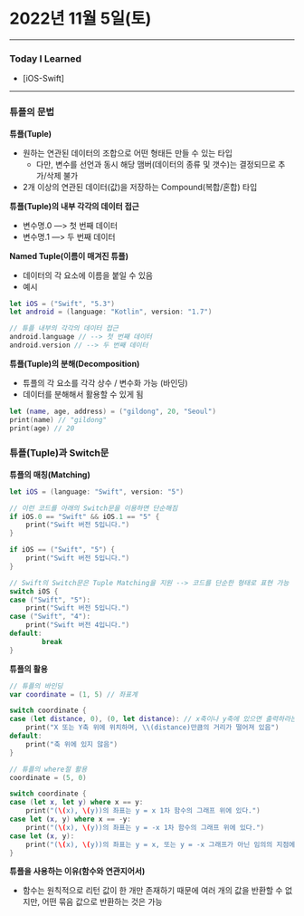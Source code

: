 # 2022년 11월 5일(토)

----

### Today I Learned 

- [iOS-Swift]

---

### 튜플의 문법

**튜플(Tuple)**

- 원하는 연관된 데이터의 조합으로 어떤 형태든 만들 수 있는 타입
  - 다만, 변수를 선언과 동시 해당 맴버(데이터의 종류 및 갯수)는 결정되므로 추가/삭제 불가
- 2개 이상의 연관된 데이터(값)을 저장하는 Compound(복합/혼합) 타입

**튜플(Tuple)의 내부 각각의 데이터 접근**

- 변수명.0 —> 첫 번째 데이터
- 변수명.1 —> 두 번째 데이터

**Named Tuple(이름이 매겨진 튜플)**

- 데이터의 각 요소에 이름을 붙일 수 있음
- 예시

```swift
let iOS = ("Swift", "5.3")
let android = (language: "Kotlin", version: "1.7")

// 튜플 내부의 각각의 데이터 접근 
android.language // --> 첫 번째 데이터 
android.version // --> 두 번째 데이터 
```

**튜플(Tuple)의 분해(Decomposition)**

- 튜플의 각 요소를 각각 상수 / 변수화 가능 (바인딩)
- 데이터를 분해해서 활용할 수 있게 됨

```swift
let (name, age, address) = ("gildong", 20, "Seoul")
print(name) // "gildong"
print(age) // 20
```

### 튜플(Tuple)과 Switch문

**튜플의 매칭(Matching)**

```swift
let iOS = (language: "Swift", version: "5")

// 이런 코드를 아래의 Switch문을 이용하면 단순해짐 
if iOS.0 == "Swift" && iOS.1 == "5" {
    print("Swift 버전 5입니다.")
}

if iOS == ("Swift", "5") {
    print("Swift 버전 5입니다.") 
}

// Swift의 Switch문은 Tuple Matching을 지원 --> 코드를 단순한 형태로 표현 가능 
switch iOS {
case ("Swift", "5"):
    print("Swift 버전 5입니다.")
case ("Swift", "4"):
    print("Swift 버전 4입니다.")
default: 
		break 
}
```

**튜플의 활용**

```swift
// 튜플의 바인딩 
var coordinate = (1, 5) // 좌표계 

switch coordinate {
case (let distance, 0), (0, let distance): // x축이나 y축에 있으면 출력하라는 코드 
    print("X 또는 Y축 위에 위치하며, \\(distance)만큼의 거리가 떨어져 있음") 
default:
    print("축 위에 있지 않음") 
}

// 튜플의 where절 활용 
coordinate = (5, 0)

switch coordinate {
case (let x, let y) where x == y:
    print("(\(x), \(y))의 좌표는 y = x 1차 함수의 그래프 위에 있다.")
case let (x, y) where x == -y:
    print("(\(x), \(y))의 좌표는 y = -x 1차 함수의 그래프 위에 있다.")
case let (x, y):
    print("(\(x), \(y))의 좌표는 y = x, 또는 y = -x 그래프가 아닌 임의의 지점에 있다.")
}
```

**튜플을 사용하는 이유(함수와 연관지어서)**

- 함수는 원칙적으로 리턴 값이 한 개만 존재하기 때문에 여러 개의 값을 반환할 수 없지만, 어떤 묶음 값으로 반환하는 것은 가능